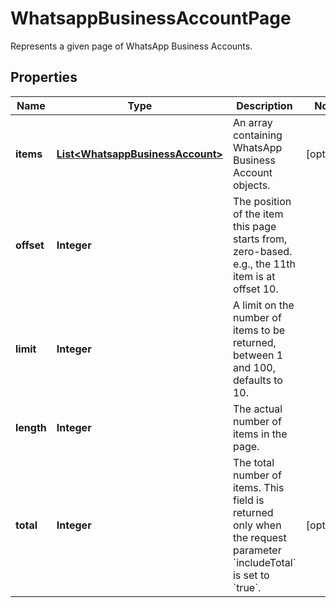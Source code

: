 

# WhatsappBusinessAccountPage

Represents a given page of WhatsApp Business Accounts.

## Properties

| Name | Type | Description | Notes |
|------------ | ------------- | ------------- | -------------|
|**items** | [**List&lt;WhatsappBusinessAccount&gt;**](WhatsappBusinessAccount.md) | An array containing WhatsApp Business Account objects. |  [optional] |
|**offset** | **Integer** | The position of the item this page starts from, zero-based. e.g., the 11th item is at offset 10. |  |
|**limit** | **Integer** | A limit on the number of items to be returned, between 1 and 100, defaults to 10. |  |
|**length** | **Integer** | The actual number of items in the page. |  |
|**total** | **Integer** | The total number of items. This field is returned only when the request parameter &#x60;includeTotal&#x60; is set to &#x60;true&#x60;. |  [optional] |



